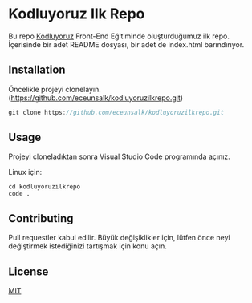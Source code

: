 # **Kodluyoruz Ilk Repo**

Bu repo [Kodluyoruz](https://kodluyoruz.org/tr/kodluyoruz/) Front-End Eğitiminde oluşturduğumuz ilk repo. İçerisinde bir adet README dosyası, bir adet de index.html barındırıyor.

## **Installation**

Öncelikle projeyi clonelayın. (https://github.com/eceunsalk/kodluyoruzilkrepo.git)

``` javascript
git clone https://github.com/eceunsalk/kodluyoruzilkrepo.git
```

## **Usage**

Projeyi cloneladıktan sonra Visual Studio Code programında açınız. 

Linux için:

```
cd kodluyoruzilkrepo
code .
```

## **Contributing**

Pull requestler kabul edilir. Büyük değişiklikler için, lütfen önce neyi değiştirmek istediğinizi tartışmak için konu açın.

## **License**

[MIT](https://choosealicense.com/licenses/mit/)
